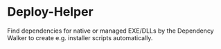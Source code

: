 # Deploy-Helper
Find dependencies for native or managed EXE/DLLs by the Dependency Walker to create e.g. installer scripts automatically.
